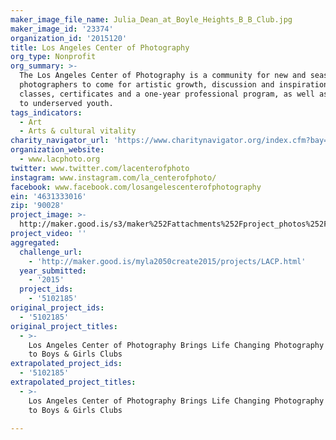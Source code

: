 ```yaml
---
maker_image_file_name: Julia_Dean_at_Boyle_Heights_B_B_Club.jpg
maker_image_id: '23374'
organization_id: '2015120'
title: Los Angeles Center of Photography
org_type: Nonprofit
org_summary: >-
  The Los Angeles Center of Photography is a community for new and seasoned
  photographers to come for artistic growth, discussion and inspiration--with
  classes, certificates and a one-year professional program, as well as outreach
  to underserved youth.
tags_indicators:
  - Art
  - Arts & cultural vitality
charity_navigator_url: 'https://www.charitynavigator.org/index.cfm?bay=search.profile&ein=4631333016'
organization_website:
  - www.lacphoto.org
twitter: www.twitter.com/lacenterofphoto
instagram: www.instagram.com/la_centerofphoto/
facebook: www.facebook.com/losangelescenterofphotography
ein: '4631333016'
zip: '90028'
project_image: >-
  http://maker.good.is/s3/maker%252Fattachments%252Fproject_photos%252Fimages%252F23374%252Fdisplay%252FJulia_Dean_at_Boyle_Heights_B_B_Club.jpg=c570x385
project_video: ''
aggregated:
  challenge_url:
    - 'http://maker.good.is/myla2050create2015/projects/LACP.html'
  year_submitted:
    - '2015'
  project_ids:
    - '5102185'
original_project_ids:
  - '5102185'
original_project_titles:
  - >-
    Los Angeles Center of Photography Brings Life Changing Photography Classes
    to Boys & Girls Clubs
extrapolated_project_ids:
  - '5102185'
extrapolated_project_titles:
  - >-
    Los Angeles Center of Photography Brings Life Changing Photography Classes
    to Boys & Girls Clubs

---
```


